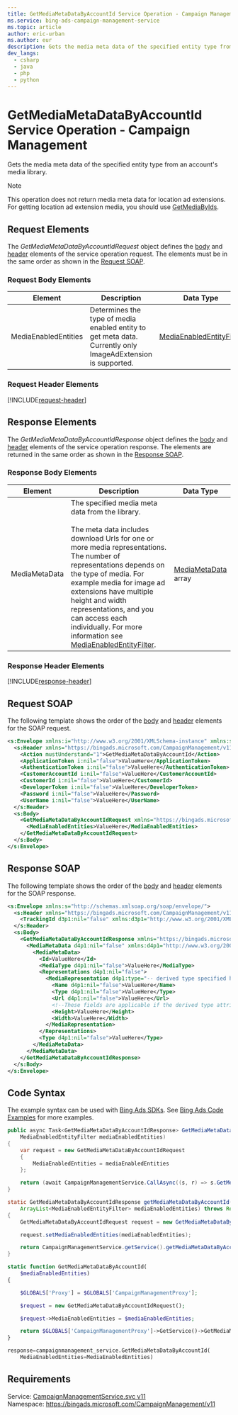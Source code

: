 ```yaml
---
title: GetMediaMetaDataByAccountId Service Operation - Campaign Management
ms.service: bing-ads-campaign-management-service
ms.topic: article
author: eric-urban
ms.author: eur
description: Gets the media meta data of the specified entity type from an account's media library.
dev_langs: 
  - csharp
  - java
  - php
  - python
---
```

# GetMediaMetaDataByAccountId Service Operation - Campaign Management
Gets the media meta data of the specified entity type from an account's media library.

> [!NOTE]
> This operation does not return media meta data for location ad extensions. For getting location ad extension media, you should use [GetMediaByIds](../campaign-management-service/getmediabyids.md).

## <a name="request"></a>Request Elements
The *GetMediaMetaDataByAccountIdRequest* object defines the [body](#request-body) and [header](#request-header) elements of the service operation request. The elements must be in the same order as shown in the [Request SOAP](#request-soap). 

### <a name="request-body"></a>Request Body Elements

|Element|Description|Data Type|
|-----------|---------------|-------------|
|<a name="mediaenabledentities"></a>MediaEnabledEntities|Determines the type of media enabled entity to get meta data. Currently only ImageAdExtension is supported.|[MediaEnabledEntityFilter](mediaenabledentityfilter.md)|

### <a name="request-header"></a>Request Header Elements
[!INCLUDE[request-header](./includes/request-header.md)]

## <a name="response"></a>Response Elements
The *GetMediaMetaDataByAccountIdResponse* object defines the [body](#response-body) and [header](#response-header) elements of the service operation response. The elements are returned in the same order as shown in the [Response SOAP](#response-soap).

### <a name="response-body"></a>Response Body Elements

|Element|Description|Data Type|
|-----------|---------------|-------------|
|<a name="mediametadata"></a>MediaMetaData|The specified media meta data from the library.<br /><br />The meta data includes download Urls for one or more media representations. The number of representations depends on the type of media. For example media for image ad extensions  have multiple height and width representations, and you can access each individually. For more information see [MediaEnabledEntityFilter](../campaign-management-service/mediaenabledentityfilter.md).|[MediaMetaData](mediametadata.md) array|

### <a name="response-header"></a>Response Header Elements
[!INCLUDE[response-header](./includes/response-header.md)]

## <a name="request-soap"></a>Request SOAP
The following template shows the order of the [body](#request-body) and [header](#request-header) elements for the SOAP request.

```xml
<s:Envelope xmlns:i="http://www.w3.org/2001/XMLSchema-instance" xmlns:s="http://schemas.xmlsoap.org/soap/envelope/">
  <s:Header xmlns="https://bingads.microsoft.com/CampaignManagement/v11">
    <Action mustUnderstand="1">GetMediaMetaDataByAccountId</Action>
    <ApplicationToken i:nil="false">ValueHere</ApplicationToken>
    <AuthenticationToken i:nil="false">ValueHere</AuthenticationToken>
    <CustomerAccountId i:nil="false">ValueHere</CustomerAccountId>
    <CustomerId i:nil="false">ValueHere</CustomerId>
    <DeveloperToken i:nil="false">ValueHere</DeveloperToken>
    <Password i:nil="false">ValueHere</Password>
    <UserName i:nil="false">ValueHere</UserName>
  </s:Header>
  <s:Body>
    <GetMediaMetaDataByAccountIdRequest xmlns="https://bingads.microsoft.com/CampaignManagement/v11">
      <MediaEnabledEntities>ValueHere</MediaEnabledEntities>
    </GetMediaMetaDataByAccountIdRequest>
  </s:Body>
</s:Envelope>
```

## <a name="response-soap"></a>Response SOAP
The following template shows the order of the [body](#response-body) and [header](#response-header) elements for the SOAP response.

```xml
<s:Envelope xmlns:s="http://schemas.xmlsoap.org/soap/envelope/">
  <s:Header xmlns="https://bingads.microsoft.com/CampaignManagement/v11">
    <TrackingId d3p1:nil="false" xmlns:d3p1="http://www.w3.org/2001/XMLSchema-instance">ValueHere</TrackingId>
  </s:Header>
  <s:Body>
    <GetMediaMetaDataByAccountIdResponse xmlns="https://bingads.microsoft.com/CampaignManagement/v11">
      <MediaMetaData d4p1:nil="false" xmlns:d4p1="http://www.w3.org/2001/XMLSchema-instance">
        <MediaMetaData>
          <Id>ValueHere</Id>
          <MediaType d4p1:nil="false">ValueHere</MediaType>
          <Representations d4p1:nil="false">
            <MediaRepresentation d4p1:type="-- derived type specified here with the appropriate prefix --">
              <Name d4p1:nil="false">ValueHere</Name>
              <Type d4p1:nil="false">ValueHere</Type>
              <Url d4p1:nil="false">ValueHere</Url>
              <!--These fields are applicable if the derived type attribute is set to ImageMediaRepresentation-->
              <Height>ValueHere</Height>
              <Width>ValueHere</Width>
            </MediaRepresentation>
          </Representations>
          <Type d4p1:nil="false">ValueHere</Type>
        </MediaMetaData>
      </MediaMetaData>
    </GetMediaMetaDataByAccountIdResponse>
  </s:Body>
</s:Envelope>
```

## <a name="example"></a>Code Syntax
The example syntax can be used with [Bing Ads SDKs](~/guides/client-libraries.md). See [Bing Ads Code Examples](~/guides/code-examples.md) for more examples.
```csharp
public async Task<GetMediaMetaDataByAccountIdResponse> GetMediaMetaDataByAccountIdAsync(
	MediaEnabledEntityFilter mediaEnabledEntities)
{
	var request = new GetMediaMetaDataByAccountIdRequest
	{
		MediaEnabledEntities = mediaEnabledEntities
	};

	return (await CampaignManagementService.CallAsync((s, r) => s.GetMediaMetaDataByAccountIdAsync(r), request));
}
```
```java
static GetMediaMetaDataByAccountIdResponse getMediaMetaDataByAccountId(
	ArrayList<MediaEnabledEntityFilter> mediaEnabledEntities) throws RemoteException, Exception
{
	GetMediaMetaDataByAccountIdRequest request = new GetMediaMetaDataByAccountIdRequest();

	request.setMediaEnabledEntities(mediaEnabledEntities);

	return CampaignManagementService.getService().getMediaMetaDataByAccountId(request);
}
```
```php
static function GetMediaMetaDataByAccountId(
	$mediaEnabledEntities)
{

	$GLOBALS['Proxy'] = $GLOBALS['CampaignManagementProxy'];

	$request = new GetMediaMetaDataByAccountIdRequest();

	$request->MediaEnabledEntities = $mediaEnabledEntities;

	return $GLOBALS['CampaignManagementProxy']->GetService()->GetMediaMetaDataByAccountId($request);
}
```
```python
response=campaignmanagement_service.GetMediaMetaDataByAccountId(
	MediaEnabledEntities=MediaEnabledEntities)
```

## Requirements
Service: [CampaignManagementService.svc v11](https://campaign.api.bingads.microsoft.com/Api/Advertiser/CampaignManagement/v11/CampaignManagementService.svc)  
Namespace: https://bingads.microsoft.com/CampaignManagement/v11  

